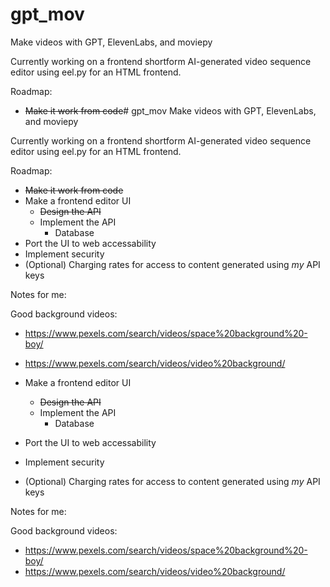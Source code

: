 # gpt_mov
Make videos with GPT, ElevenLabs, and moviepy

Currently working on a frontend shortform AI-generated video sequence editor using eel.py for an HTML frontend.

Roadmap:
- ~~Make it work from code~~# gpt_mov
Make videos with GPT, ElevenLabs, and moviepy

Currently working on a frontend shortform AI-generated video sequence editor using eel.py for an HTML frontend.

Roadmap:
- ~~Make it work from code~~
- Make a frontend editor UI
    - ~~Design the API~~
    - Implement the API
        - Database
- Port the UI to web accessability
- Implement security
- (Optional) Charging rates for access to content generated using _my_ API keys


Notes for me:

Good background videos: 
 - https://www.pexels.com/search/videos/space%20background%20-boy/
 - https://www.pexels.com/search/videos/video%20background/

- Make a frontend editor UI
    - ~~Design the API~~
    - Implement the API
        - Database
- Port the UI to web accessability
- Implement security
- (Optional) Charging rates for access to content generated using _my_ API keys


Notes for me:

Good background videos: 
 - https://www.pexels.com/search/videos/space%20background%20-boy/
 - https://www.pexels.com/search/videos/video%20background/
